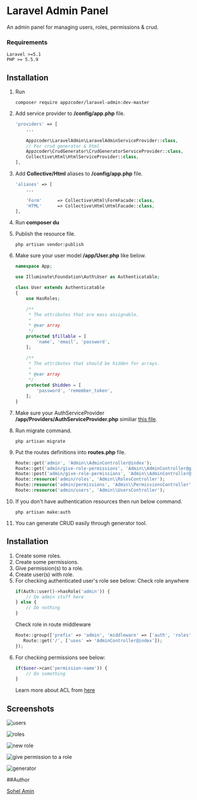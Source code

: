 # Laravel Admin Panel
An admin panel for managing users, roles, permissions & crud.

### Requirements
    Laravel >=5.1
    PHP >= 5.5.9

## Installation

1. Run
    ```
    composer require appzcoder/laravel-admin:dev-master
    ```

2. Add service provider to **/config/app.php** file.
    ```php
    'providers' => [
        ...
        
        Appzcoder\LaravelAdmin\LaravelAdminServiceProvider::class,
        // For crud generator & html
        Appzcoder\CrudGenerator\CrudGeneratorServiceProvider::class,
        Collective\Html\HtmlServiceProvider::class,
    ],
    ```
3. Add **Collective/Html** aliases to **/config/app.php** file.
    ```php
    'aliases' => [
        ...

        'Form'      => Collective\Html\FormFacade::class,
        'HTML'      => Collective\Html\HtmlFacade::class,
    ],
    ```
4. Run **composer du**

5. Publish the resource file.
    ```
    php artisan vendor:publish
    ```

6. Make sure your user model **/app/User.php** like below.
    ```php
    namespace App;

    use Illuminate\Foundation\Auth\User as Authenticatable;

    class User extends Authenticatable
    {
        use HasRoles;

        /**
         * The attributes that are mass assignable.
         *
         * @var array
         */
        protected $fillable = [
            'name', 'email', 'password',
        ];

        /**
         * The attributes that should be hidden for arrays.
         *
         * @var array
         */
        protected $hidden = [
            'password', 'remember_token',
        ];
    }
    ```
7. Make sure your AuthServiceProvider **/app/Providers/AuthServiceProvider.php** similiar [this file](https://github.com/appzcoder/laravel-admin/blob/master/src/publish/Providers/AuthServiceProvider.php).

8. Run migrate command.
    ```
    php artisan migrate
    ```

9. Put the routes definitions into **routes.php** file.

    ```php
    Route::get('admin', 'Admin\\AdminController@index');
    Route::get('admin/give-role-permissions', 'Admin\\AdminController@getGiveRolePermissions');
    Route::post('admin/give-role-permissions', 'Admin\\AdminController@postGiveRolePermissions');
    Route::resource('admin/roles', 'Admin\\RolesController');
    Route::resource('admin/permissions', 'Admin\\PermissionsController');
    Route::resource('admin/users', 'Admin\\UsersController');
    ```

10. If you don't have authentication resources then run below command.
    ```
    php artisan make:auth
    ```

11. You can generate CRUD easily through generator tool.

## Installation

1. Create some roles.
2. Create some permissions.
3. Give permission(s) to a role.
4. Create user(s) with role.
5. For checking authenticated user's role see below:
    Check role anywhere
    ```php
    if(Auth::user()->hasRole('admin')) {
        // Do admin stuff here
    } else {
        // Do nothing
    }
    ```
    Check role in route middleware
    ```php
    Route::group(['prefix' => 'admin', 'middleware' => ['auth', 'roles'], 'roles' => 'admin'], function () {
       Route::get('/', ['uses' => 'AdminController@index']); 
    });
    ```
6. For checking permissions see below:
    ```php
    if($user->can('permission-name')) {
        // Do something
    }
    ```
    Learn more about ACL from [here](https://laravel.com/docs/5.2/authorization)
    
## Screenshots

![users](https://cloud.githubusercontent.com/assets/1708683/14051377/97bd54ee-f2ec-11e5-98b4-ebc8f11aaa10.png)

![roles](https://cloud.githubusercontent.com/assets/1708683/14051202/56c100fe-f2eb-11e5-87a1-bee47fd4b91b.png)

![new role](https://cloud.githubusercontent.com/assets/1708683/14051206/5e34c7da-f2eb-11e5-8164-8dce161d8621.png)

![give permission to a role](https://cloud.githubusercontent.com/assets/1708683/14051216/685f8f24-f2eb-11e5-8c4b-3c5575c62aa1.png)

![generator](https://cloud.githubusercontent.com/assets/1708683/14060938/6874fd52-f39d-11e5-96ca-a828856e70cc.png)


##Author

[Sohel Amin](http://www.sohelamin.com)

